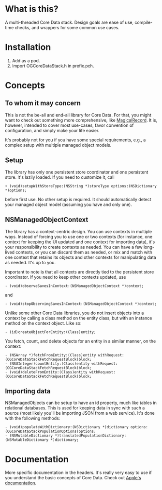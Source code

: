 # What is this?

A multi-threaded Core Data stack. Design goals are ease of use, compile-time checks, and wrappers for some common use cases.

# Installation

1. Add as a pod.
2. Import OGCoreDataStack.h in prefix.pch.

# Concepts

## To whom it may concern

This is not the be-all and end-all library for Core Data. For that, you might want to check out something more comprehensive, like [MagicalRecord](https://github.com/magicalpanda/MagicalRecord). It is, however, intended to cover most use-cases, favor convention of configuration, and simply make your life easier.

It's probably not for you if you have some special requirements, e.g., a complex setup with multiple managed object models.

## Setup

The library has only one persistent store coordinator and one persistent store. It's lazily loaded. If you need to customize it, call

	+ (void)setupWithStoreType:(NSString *)storeType options:(NSDictionary *)options;

before first use. No other setup is required. It should automatically detect your managed object model (assuming you have and only one).

## NSManagedObjectContext

The library has a context-centric design. You can use contexts in multiple ways. Instead of forcing you to use one or two contexts (for instance, one context for keeping the UI updated and one context for importing data), it's your responsibility to create contexts as needed. You can have a few long-lived contexts, or you can discard them as needed, or mix and match with one context that retains its objects and other contexts for manipulating data as needed. It's up to you.

Important to note is that all contexts are directly tied to the persistent store coordinator. If you need to keep other contexts updated, use

	- (void)observeSavesInContext:(NSManagedObjectContext *)context;

and

	- (void)stopObservingSavesInContext:(NSManagedObjectContext *)context;

Unlike some other Core Data libraries, you do not insert objects into a context by calling a class method on the entity class, but with an instance method on the context object. Like so:

	- (id)createObjectForEntity:(Class)entity;

You fetch, count, and delete objects for an entity in a similar manner, on the context:

	- (NSArray *)fetchFromEntity:(Class)entity withRequest:(OGCoreDataStackFetchRequestBlock)block;
	- (NSUInteger)countEntity:(Class)entity withRequest:(OGCoreDataStackFetchRequestBlock)block;
	- (void)deleteFromEntity:(Class)entity withRequest:(OGCoreDataStackFetchRequestBlock)block;

## Importing data

NSManagedObjects can be setup to have an id property, much like tables in relational databases. This is used for keeping data in sync with such a source (most likely you'll be importing JSON from a web service). It's done with the following methods:

	- (void)populateWithDictionary:(NSDictionary *)dictionary options:(OGCoreDataStackPopulationOptions)options;
	- (NSMutableDictionary *)translatedPopulationDictionary:(NSMutableDictionary *)dictionary;

# Documentation

More specific documentation in the headers. It's really very easy to use if you understand the basic concepts of Core Data. Check out [Apple's documentation](https://developer.apple.com/library/ios/documentation/cocoa/conceptual/coredata/cdProgrammingGuide.html).
